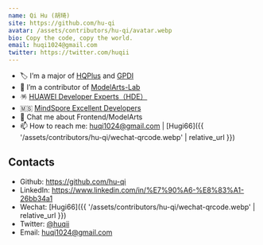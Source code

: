 ```yaml
---
name: Qi Hu (胡琦)
site: https://github.com/hu-qi
avatar: /assets/contributors/hu-qi/avatar.webp
bio: Copy the code, copy the world.
email: huqi1024@gmail.com
twitter: https://twitter.com/huqii
---
```


- 🏷 I’m a major of [HQPlus](https://apps.apple.com/us/app/%E5%8D%8E%E5%BC%BAplus/id1240630769) and [GPDI](https://apps.apple.com/hk/app/%E5%85%AC%E5%8F%B8%E5%9C%88/id868629178)
- 👯 I’m a contributor of [ModelArts-Lab](https://github.com/huaweicloud/ModelArts-Lab)
- 🪅 [HUAWEI Developer Experts（HDE）](https://developer.huawei.com/consumer/cn/programs/personalCenter/personalCenterHuQi)
- 🇲🇸 [MindSpore Excellent Developers](https://sm.ms/image/yELSRCtWp5FIng6)
- 💬 Chat me about Frontend/ModelArts
- 📫 How to reach me: [<a href="mailto:huqi1024@gmail.com">huqi1024@gmail.com</a>](mailto:huqi1024@gmail.com?subject=[Github]Hello)
 | [Hugi66]({{ '/assets/contributors/hu-qi/wechat-qrcode.webp' | relative_url }})


## Contacts

- Github: <https://github.com/hu-qi>
- LinkedIn: <https://www.linkedin.com/in/%E7%90%A6-%E8%83%A1-26bb34a1>
- Wechat: [Hugi66]({{ '/assets/contributors/hu-qi/wechat-qrcode.webp' | relative_url }})
- Twitter: [@huqii](https://twitter.com/huqii)
- Email: <huqi1024@gmail.com>
